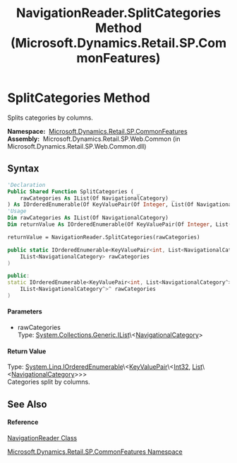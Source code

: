 ﻿---
title: NavigationReader.SplitCategories Method  (Microsoft.Dynamics.Retail.SP.CommonFeatures)
TOCTitle: SplitCategories Method
ms:assetid: M:Microsoft.Dynamics.Retail.SP.CommonFeatures.NavigationReader.SplitCategories(System.Collections.Generic.IList{Microsoft.Dynamics.Retail.SP.CommonFeatures.NavigationalCategory})
ms:mtpsurl: https://technet.microsoft.com/en-us/library/microsoft.dynamics.retail.sp.commonfeatures.navigationreader.splitcategories(v=AX.60)
ms:contentKeyID: 62207016
ms.date: 05/18/2015
mtps_version: v=AX.60
f1_keywords:
- Microsoft.Dynamics.Retail.SP.CommonFeatures.NavigationReader.SplitCategories
dev_langs:
- CSharp
- C++
- VB
---

# SplitCategories Method

Splits categories by columns.

**Namespace:**  [Microsoft.Dynamics.Retail.SP.CommonFeatures](microsoft-dynamics-retail-sp-commonfeatures-namespace.md)  
**Assembly:**  Microsoft.Dynamics.Retail.SP.Web.Common (in Microsoft.Dynamics.Retail.SP.Web.Common.dll)

## Syntax

``` vb
'Declaration
Public Shared Function SplitCategories ( _
    rawCategories As IList(Of NavigationalCategory) _
) As IOrderedEnumerable(Of KeyValuePair(Of Integer, List(Of NavigationalCategory)))
'Usage
Dim rawCategories As IList(Of NavigationalCategory)
Dim returnValue As IOrderedEnumerable(Of KeyValuePair(Of Integer, List(Of NavigationalCategory)))

returnValue = NavigationReader.SplitCategories(rawCategories)
```

``` csharp
public static IOrderedEnumerable<KeyValuePair<int, List<NavigationalCategory>>> SplitCategories(
    IList<NavigationalCategory> rawCategories
)
```

``` c++
public:
static IOrderedEnumerable<KeyValuePair<int, List<NavigationalCategory^>^>>^ SplitCategories(
    IList<NavigationalCategory^>^ rawCategories
)
```

#### Parameters

  - rawCategories  
    Type: [System.Collections.Generic.IList](https://technet.microsoft.com/en-us/library/5y536ey6\(v=ax.60\))\<[NavigationalCategory](navigationalcategory-class-microsoft-dynamics-retail-sp-commonfeatures.md)\>  

#### Return Value

Type: [System.Linq.IOrderedEnumerable](https://technet.microsoft.com/en-us/library/bb534852\(v=ax.60\))\<[KeyValuePair](https://technet.microsoft.com/en-us/library/5tbh8a42\(v=ax.60\))\<[Int32](https://technet.microsoft.com/en-us/library/td2s409d\(v=ax.60\)), [List](https://technet.microsoft.com/en-us/library/6sh2ey19\(v=ax.60\))\<[NavigationalCategory](navigationalcategory-class-microsoft-dynamics-retail-sp-commonfeatures.md)\>\>\>  
Categories split by columns.  

## See Also

#### Reference

[NavigationReader Class](navigationreader-class-microsoft-dynamics-retail-sp-commonfeatures.md)

[Microsoft.Dynamics.Retail.SP.CommonFeatures Namespace](microsoft-dynamics-retail-sp-commonfeatures-namespace.md)

